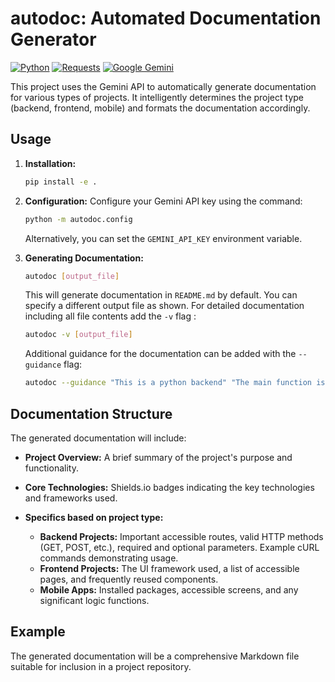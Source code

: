 # autodoc: Automated Documentation Generator

[![Python](https://img.shields.io/badge/python-3.6+-blue.svg)](https://www.python.org/)
[![Requests](https://img.shields.io/badge/requests-2.25.0+-brightgreen.svg)](https://requests.readthedocs.io/en/latest/)
[![Google Gemini](https://img.shields.io/badge/Google%20Gemini-API-orange.svg)](https://developers.google.com/generativelanguage/)


This project uses the Gemini API to automatically generate documentation for various types of projects.  It intelligently determines the project type (backend, frontend, mobile) and formats the documentation accordingly.


## Usage

1. **Installation:**
   ```bash
   pip install -e .
   ```

2. **Configuration:**
   Configure your Gemini API key using the command:
   ```bash
   python -m autodoc.config
   ```
   Alternatively, you can set the `GEMINI_API_KEY` environment variable.

3. **Generating Documentation:**
   ```bash
   autodoc [output_file]
   ```
   This will generate documentation in `README.md` by default.  You can specify a different output file as shown.  For detailed documentation including all file contents add the `-v` flag :
   ```bash
   autodoc -v [output_file]
   ```
   Additional guidance for the documentation can be added with the `--guidance` flag:
   ```bash
   autodoc --guidance "This is a python backend" "The main function is located in main.py" [output_file]
   ```


##  Documentation Structure

The generated documentation will include:

* **Project Overview:** A brief summary of the project's purpose and functionality.
* **Core Technologies:**  Shields.io badges indicating the key technologies and frameworks used.
* **Specifics based on project type:**

    * **Backend Projects:**  Important accessible routes, valid HTTP methods (GET, POST, etc.), required and optional parameters.  Example cURL commands demonstrating usage.
    * **Frontend Projects:** The UI framework used, a list of accessible pages, and frequently reused components.
    * **Mobile Apps:**  Installed packages, accessible screens, and any significant logic functions.

## Example

The generated documentation will be a comprehensive Markdown file suitable for inclusion in a project repository.



